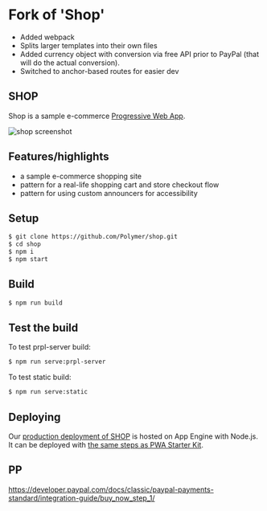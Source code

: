 # Fork of 'Shop'

* Added webpack
* Splits larger templates into their own files
* Added currency object with conversion via free API prior to PayPal (that will do the actual conversion). 
* Switched to anchor-based routes for easier dev

## SHOP

Shop is a sample e-commerce [Progressive Web App](https://developers.google.com/web/progressive-web-apps/).

![shop screenshot](https://user-images.githubusercontent.com/116360/39545341-c50a9184-4e05-11e8-88e0-0e1f3fa4834b.png)

## Features/highlights

- a sample e-commerce shopping site
- pattern for a real-life shopping cart and store checkout flow
- pattern for using custom announcers for accessibility

## Setup
```bash
$ git clone https://github.com/Polymer/shop.git
$ cd shop
$ npm i
$ npm start
```

## Build
```bash
$ npm run build
```

## Test the build
To test prpl-server build:
```bash
$ npm run serve:prpl-server
```
To test static build:
```bash
$ npm run serve:static
```

## Deploying

Our [production deployment of SHOP](https://shop.polymer-project.org/) is hosted on App Engine with Node.js. It can be deployed with [the same steps as PWA Starter Kit](https://polymer.github.io/pwa-starter-kit/building-and-deploying/#deploying-prpl-server).

## PP

https://developer.paypal.com/docs/classic/paypal-payments-standard/integration-guide/buy_now_step_1/